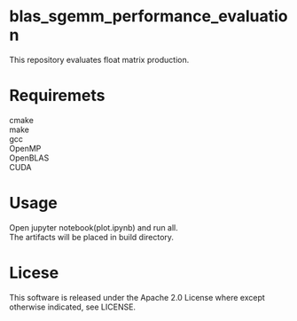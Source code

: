 # blas_sgemm_performance_evaluation
This repository evaluates float matrix production.

# Requiremets

cmake  
make  
gcc  
OpenMP  
OpenBLAS  
CUDA  

# Usage

Open jupyter notebook(plot.ipynb) and run all.  
The artifacts will be placed in build directory.

# Licese

This software is released under the Apache 2.0 License where except otherwise indicated, see LICENSE.
